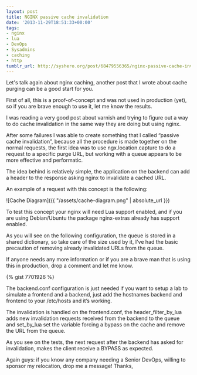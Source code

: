 ```yaml
---
layout: post
title: NGINX passive cache invalidation
date: '2013-11-29T18:51:33+00:00'
tags:
- nginx
- lua
- DevOps
- Sysadmins
- caching
- http
tumblr_url: http://syshero.org/post/68479556365/nginx-passive-cache-invalidation
---
```

Let's talk again about nginx caching, another post that I wrote about cache purging can be a good start for you.

First of all, this is a proof-of-concept and was not used in production (yet), so if you are brave enough to use it, let me know the results.
<!--more-->
I was reading a very good post about varnish and trying to figure out a way to do cache invalidation in the same way they are doing but using nginx.

After some failures I was able to create something that I called “passive cache invalidation”, because all the procedure is made together on the normal requests, the first idea was to use ngx.location.capture to do a request to a specific purge URL, but working with a queue appears to be more effective and performatic.

The idea behind is relatively simple, the application on the backend can add a header to the response asking nginx to invalidate a cached URL.

An example of a request with this concept is the following:

![Cache Diagram]({{ "/assets/cache-diagram.png" | absolute_url }})

To test this concept your nginx will need Lua support enabled, and if you are using Debian/Ubuntu the package nginx-extras already has support enabled.

As you will see on the following configuration, the queue is stored in a shared dictionary, so take care of the size used by it, I’ve had the basic precaution of removing already invalidated URLs from the queue.

If anyone needs any more information or if you are a brave man that is using this in production, drop a comment and let me know.

{% gist 7701926 %}

The backend.conf configuration is just needed if you want to setup a lab to simulate a frontend and a backend, just add the hostnames backend and frontend to your /etc/hosts and it’s working.

The invalidation is handled on the frontend.conf, the header_filter_by_lua adds new invalidation requests received from the backend to the queue and set_by_lua set the variable forcing a bypass on the cache and remove the URL from the queue.

As you see on the tests, the next request after the backend has asked for invalidation, makes the client receive a BYPASS as expected.

Again guys: if you know any company needing a Senior DevOps, willing to sponsor my relocation, drop me a message!
Thanks,
